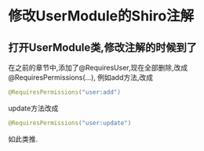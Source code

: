 # 修改UserModule的Shiro注解

打开UserModule类,修改注解的时候到了
--------------------------------

在之前的章节中,添加了@RequiresUser,现在全部删除,改成@RequiresPermissions(...), 例如add方法,改成

```java
@RequiresPermissions("user:add")
```

update方法改成

```java
@RequiresPermissions("user:update")
```

如此类推.